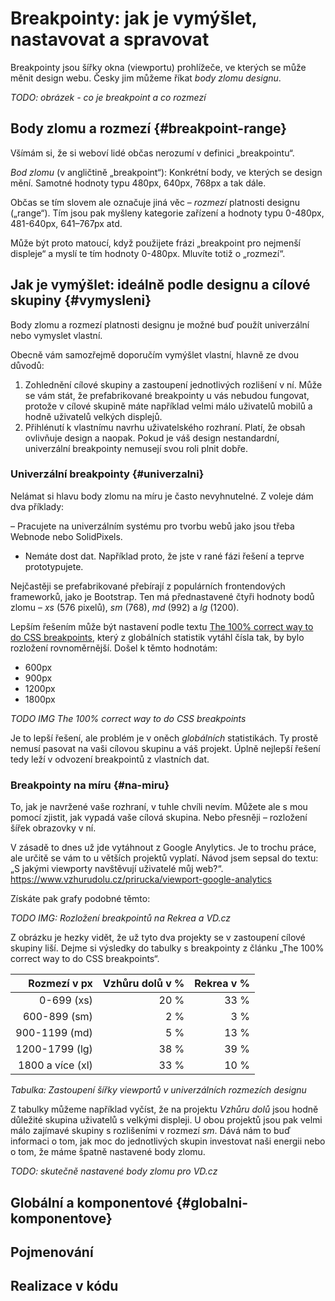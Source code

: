 # Breakpointy: jak je vymýšlet, nastavovat a spravovat

Breakpointy jsou šířky okna (viewportu) prohlížeče, ve kterých se může měnit design webu. Česky jim můžeme říkat *body zlomu designu*.

*TODO: obrázek - co je breakpoint a co rozmezí*

## Body zlomu a rozmezí {#breakpoint-range}

Všímám si, že si weboví lidé občas nerozumí v definici „breakpointu“. 

*Bod zlomu* (v angličtině „breakpoint“): Konkrétní body, ve kterých se design mění. Samotné hodnoty typu 480px, 640px, 768px a tak dále.

Občas se tím slovem ale označuje jiná věc – *rozmezí* platnosti designu („range“). Tím jsou pak myšleny kategorie zařízení a hodnoty typu 0-480px, 481-640px, 641–767px atd.

Může být proto matoucí, když použijete frázi „breakpoint pro nejmenší displeje“ a myslí te tím hodnoty 0-480px. Mluvíte totiž o „rozmezí“.


## Jak je vymýšlet: ideálně podle designu a cílové skupiny {#vymysleni}

Body zlomu a rozmezí platnosti designu je možné buď použít univerzální nebo vymyslet vlastní.

Obecně vám samozřejmě doporučím vymýšlet vlastní, hlavně ze dvou důvodů:

1. Zohlednění cílové skupiny a zastoupení jednotlivých rozlišení v ní. Může se vám stát, že prefabrikované breakpointy u vás nebudou fungovat, protože v cílové skupině máte například velmi málo uživatelů mobilů a hodně uživatelů velkých displejů.
2. Přihlénutí k vlastnímu navrhu uživatelského rozhraní. Platí, že obsah ovlivňuje design a naopak. Pokud je váš design nestandardní, univerzální breakpointy nemusejí svou roli plnit dobře.


### Univerzální breakpointy {#univerzalni}

Nelámat si hlavu body zlomu na míru je často nevyhnutelné. Z voleje dám dva příklady:

– Pracujete na univerzálním systému pro tvorbu webů jako jsou třeba Webnode nebo SolidPixels.
- Nemáte dost dat. Například proto, že jste v rané fázi řešení a teprve prototypujete.

Nejčastěji se prefabrikované přebírají z populárních frontendových frameworků, jako je Bootstrap. Ten má přednastavené čtyři hodnoty bodů zlomu – *xs* (576 pixelů), *sm* (768), *md* (992) a *lg* (1200).

Lepším řešením může být nastavení podle textu [The 100% correct way to do CSS breakpoints](https://medium.freecodecamp.org/the-100-correct-way-to-do-css-breakpoints-88d6a5ba1862), který z globálních statistik vytáhl čísla tak, by bylo rozložení rovnoměrnější. Došel k těmto hodnotám:

- 600px
- 900px
- 1200px
- 1800px

*TODO IMG The 100% correct way to do CSS breakpoints*

Je to lepší řešení, ale problém je v oněch *globálních* statistikách. Ty prostě nemusí pasovat na vaši cílovou skupinu a váš projekt. Úplně nejlepší řešení tedy leží v odvození breakpointů z vlastních dat. 


### Breakpointy na míru {#na-miru}

To, jak je navržené vaše rozhraní, v tuhle chvíli nevím. Můžete ale s mou pomocí zjistit, jak vypadá vaše cílová skupina. Nebo přesněji – rozložení šířek obrazovky v ní.

V zásadě to dnes už jde vytáhnout z Google Anylytics. Je to trochu práce, ale určitě se vám to u větších projektů vyplatí. Návod jsem sepsal do textu: „S jakými viewporty navštěvují uživatelé můj web?“. https://www.vzhurudolu.cz/prirucka/viewport-google-analytics

Získáte pak grafy podobné těmto:

*TODO IMG: Rozložení breakpointů na Rekrea a VD.cz*

Z obrázku je hezky vidět, že už tyto dva projekty se v zastoupení cílové skupiny liší. Dejme si výsledky do tabulky s breakpointy z článku „The 100% correct way to do CSS breakpoints“.

| Rozmezí v px       | Vzhůru dolů v %   | Rekrea v %  |
|-------------------:|------------------:|------------:|
| 0-699 (xs)         | 20 %              | 33 %        | 
| 600-899 (sm)       | 2 %               | 3 %         |
| 900-1199 (md)      | 5 %               | 13 %        |
| 1200-1799 (lg)     | 38 %              | 39 %        |
| 1800 a více (xl)   | 33 %              | 10 %        |

*Tabulka: Zastoupení šířky viewportů v univerzálních rozmezích designu*

Z tabulky můžeme například vyčíst, že na projektu *Vzhůru dolů* jsou hodně důležité skupina uživatelů s velkými displeji. U obou projektů jsou pak velmi málo zajímavé skupiny s rozlišeními v rozmezí *sm*. Dává nám to buď informaci o tom, jak moc do jednotlivých skupin investovat naši energii nebo o tom, že máme špatně nastavené body zlomu.

*TODO: skutečně nastavené body zlomu pro VD.cz*


## Globální a komponentové {#globalni-komponentove}


## Pojmenování

## Realizace v kódu

